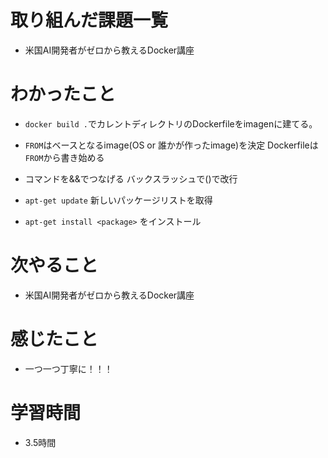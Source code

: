 # 取り組んだ課題一覧

- 米国AI開発者がゼロから教えるDocker講座

# わかったこと

- ```docker build .```でカレントディレクトリのDockerfileをimagenに建てる。

- ```FROM```はベースとなるimage(OS or 誰かが作ったimage)を決定
Dockerfileは```FROM```から書き始める

- コマンドを&&でつなげる
バックスラッシュで(\)で改行

- ```apt-get update``` 新しいパッケージリストを取得

- ```apt-get install <package>``` <package>をインストール

# 次やること

- 米国AI開発者がゼロから教えるDocker講座

# 感じたこと

- 一つ一つ丁寧に！！！

# 学習時間

- 3.5時間